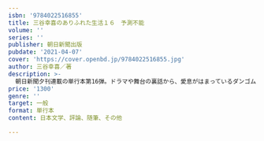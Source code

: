 ```yaml
---
isbn: '9784022516855'
title: 三谷幸喜のありふれた生活１６　予測不能
volume: ''
series: ''
publisher: 朝日新聞出版
pubdate: '2021-04-07'
cover: 'https://cover.openbd.jp/9784022516855.jpg'
author: 三谷幸喜／著
description: >-
  朝日新聞夕刊連載の単行本第16弾。ドラマや舞台の裏話から、愛息がはまっているダンゴムシの成長期、さらに影響を受けたハリウッド作品や名優たちについてまで多彩な話題をお届け。巻末には映画「記憶にございません！」公開記念の期間限定ブログを収録。
price: '1300'
genre: ''
target: 一般
format: 単行本
content: 日本文学、評論、随筆、その他

---
```

